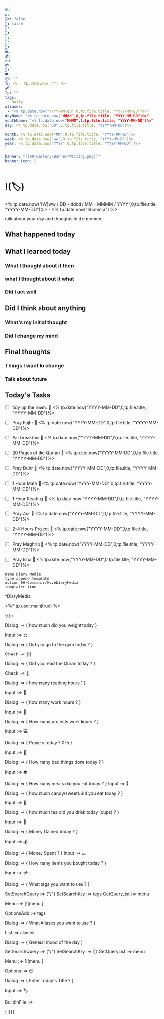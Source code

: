 ```yaml
---
🌐: 
⚖️: 
🏋️‍♂️: false
📖: false
📕: 
🍱: 
🍩: 
🍵: 
💼: 
💻: 
💰: 
💵: 
💳: 
🕌: 
⛔: 
😶: ""
🗓️: <%   tp.date.now ("") %>
🖋️: 
🏷️: ""
tags:
 - Daily
aliases:
 - "<% tp.date.now("YYYY-MM-DD",0,tp.file.title, "YYYY-MM-DD")%>"
dayName: "<% tp.date.now("dddd",0,tp.file.title, "YYYY-MM-DD")%>"
monthName: "<% tp.date.now("MMMM",0,tp.file.title, "YYYY-MM-DD")%>"
day: <% tp.date.now("DD",0,tp.file.title, "YYYY-MM-DD")%>

month: <% tp.date.now("MM",0,tp.file.title, "YYYY-MM-DD")%>
week: <% tp.date.now("ww",0,tp.file.title, "YYYY-MM-DD")%>
year: <% tp.date.now("YYYY",0,tp.file.title, "YYYY-MM-DD" )%>


banner: "[[80-Gallery/Banner/Writing.png]]"
banner_icon: 📆
---
```

# !(🏷️)
<% tp.date.now("[W]ww / DD - dddd / MM - MMMM / YYYY",0,tp.file.title, "YYYY-MM-DD")%> - <% tp.date.now("hh:mm a") %>


talk about your day and thoughts in the moment

## What happened today 

## What I learned today
### What I thought about it then

### what I thought about it what

### Did I act well 

## Did I think about anything 
### What's my initial thought 

### Did I change my mind

## Final thoughts

### Things I want to change

### Talk about future

## Today's Tasks


- [ ] tidy up the room.  📆 <% tp.date.now("YYYY-MM-DD",0,tp.file.title, "YYYY-MM-DD")%>
- [ ] Pray Fajhr 📆 <% tp.date.now("YYYY-MM-DD",0,tp.file.title, "YYYY-MM-DD")%>
- [ ] Eat breakfast 📆 <% tp.date.now("YYYY-MM-DD",0,tp.file.title, "YYYY-MM-DD")%>
- [ ] 20 Pages of the Qur'an 📆 <% tp.date.now("YYYY-MM-DD",0,tp.file.title, "YYYY-MM-DD")%>
- [ ] Pray Duhr 📆 <% tp.date.now("YYYY-MM-DD",0,tp.file.title, "YYYY-MM-DD")%>
- [ ] 1 Hour Math 📆 <% tp.date.now("YYYY-MM-DD",0,tp.file.title, "YYYY-MM-DD")%>
- [ ] 1 Hour Reading 📆 <% tp.date.now("YYYY-MM-DD",0,tp.file.title, "YYYY-MM-DD")%>
- [ ] Pray Asr 📆 <% tp.date.now("YYYY-MM-DD",0,tp.file.title, "YYYY-MM-DD")%>
- [ ] 2-4 Hours Project 📆 <% tp.date.now("YYYY-MM-DD",0,tp.file.title, "YYYY-MM-DD")%>
- [ ] Pray Maghrib 📆 <% tp.date.now("YYYY-MM-DD",0,tp.file.title, "YYYY-MM-DD")%>
- [ ] Pray Isha 📆 <% tp.date.now("YYYY-MM-DD",0,tp.file.title, "YYYY-MM-DD")%>


```button
name Diary Media
type append template
action 99-Commands/MoveDiaryMedia
templater true
```
^DiaryMedia

<%* tp.user.main(true) %>

{{{:::

Dialog :=> {
how much did you weight today
}

Input :=> ⚖️

Dialog :=> {
Did you go to the gym today ?
}

Check :=> 🏋️‍♂️

Dialog :=> {
Did you read the Quran today ? 
}

Check :=> 📖

Dialog :=> {
how many reading hours ?
}

Input :=> 📕

Dialog :=> {
how many work hours ?
}

Input :=> 💼

Dialog :=> {
How many projects work hours ?
}

Input :=> 💻

Dialog :=> {
Prayers today ? 0-5
}

Input :=> 🕌

Dialog :=> {
How many bad things done today ?
}

Input :=> ⛔

Dialog :=> {
How many meals did you eat today ?
}
Input :=> 🍱

Dialog :=> {
how much candy/sweets did you eat today ? 
}

Input :=> 🍩

Dialog :=> {
how much tea did you drink today (cups) ?
}

Input :=> 🍵

Dialog :=> {
Money Gained today ?
}

Input :=> 💰

Dialog :=> {
Money Spent ?
}
Input :=> 💵

Dialog :=> {
How many items you bought today ?
}

Input :=> 💳


Dialog :=> {
What tags you want to use ?
}


SetSearchQuery :=> ("/")
SetSearchKey :=> tags
GetQueryList :=> menu

Menu :=> [!(menu)]

OptionsAdd :=> tags

Dialog :=> {
What Aliases you want to use ?
}

List :=> aliases

Dialog :=> {
General mood of the day
}

SetSearchQuery :=> ("/")
SetSearchKey :=> 😶
GetQueryList :=> menu

Menu :=> [!(menu)]

Options :=> 😶

Dialog :=> {
Enter Today's Title ?
}

Input :=> 🏷️


BuildInFile :=>

:::}}}